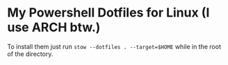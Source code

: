 # My Powershell Dotfiles for Linux (I use ARCH btw.)

To install them just run `stow --dotfiles . --target=$HOME` while in the root of the directory.
